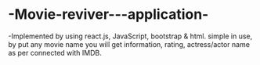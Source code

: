 # -Movie-reviver---application-
-Implemented by using react.js, JavaScript, bootstrap &amp; html. simple in use, by put any movie name you will get information, rating, actress/actor name as per connected with IMDB.
